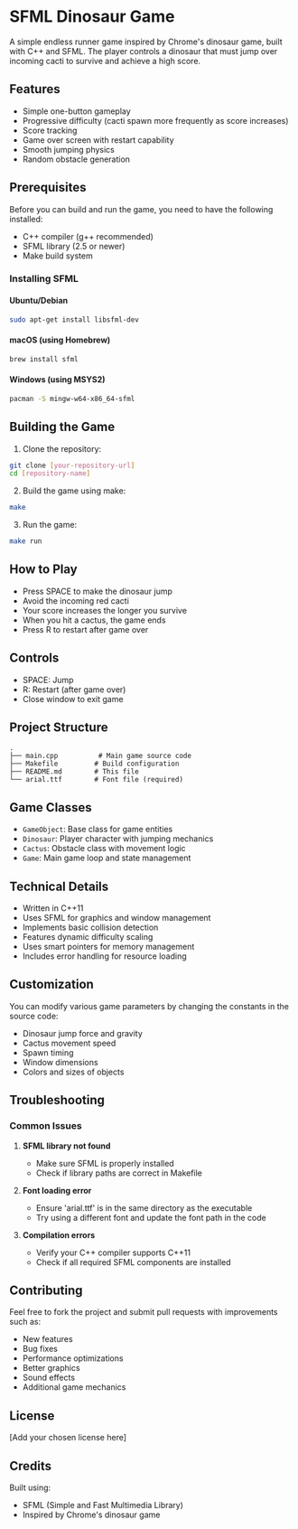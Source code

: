 # SFML Dinosaur Game

A simple endless runner game inspired by Chrome's dinosaur game, built with C++ and SFML. The player controls a dinosaur that must jump over incoming cacti to survive and achieve a high score.

## Features

- Simple one-button gameplay
- Progressive difficulty (cacti spawn more frequently as score increases)
- Score tracking
- Game over screen with restart capability
- Smooth jumping physics
- Random obstacle generation

## Prerequisites

Before you can build and run the game, you need to have the following installed:
- C++ compiler (g++ recommended)
- SFML library (2.5 or newer)
- Make build system

### Installing SFML

#### Ubuntu/Debian
```bash
sudo apt-get install libsfml-dev
```

#### macOS (using Homebrew)
```bash
brew install sfml
```

#### Windows (using MSYS2)
```bash
pacman -S mingw-w64-x86_64-sfml
```

## Building the Game

1. Clone the repository:
```bash
git clone [your-repository-url]
cd [repository-name]
```

2. Build the game using make:
```bash
make
```

3. Run the game:
```bash
make run
```

## How to Play

- Press SPACE to make the dinosaur jump
- Avoid the incoming red cacti
- Your score increases the longer you survive
- When you hit a cactus, the game ends
- Press R to restart after game over

## Controls

- SPACE: Jump
- R: Restart (after game over)
- Close window to exit game

## Project Structure

```
.
├── main.cpp          # Main game source code
├── Makefile         # Build configuration
├── README.md        # This file
└── arial.ttf        # Font file (required)
```

## Game Classes

- `GameObject`: Base class for game entities
- `Dinosaur`: Player character with jumping mechanics
- `Cactus`: Obstacle class with movement logic
- `Game`: Main game loop and state management

## Technical Details

- Written in C++11
- Uses SFML for graphics and window management
- Implements basic collision detection
- Features dynamic difficulty scaling
- Uses smart pointers for memory management
- Includes error handling for resource loading

## Customization

You can modify various game parameters by changing the constants in the source code:
- Dinosaur jump force and gravity
- Cactus movement speed
- Spawn timing
- Window dimensions
- Colors and sizes of objects

## Troubleshooting

### Common Issues

1. **SFML library not found**
   - Make sure SFML is properly installed
   - Check if library paths are correct in Makefile

2. **Font loading error**
   - Ensure 'arial.ttf' is in the same directory as the executable
   - Try using a different font and update the font path in the code

3. **Compilation errors**
   - Verify your C++ compiler supports C++11
   - Check if all required SFML components are installed

## Contributing

Feel free to fork the project and submit pull requests with improvements such as:
- New features
- Bug fixes
- Performance optimizations
- Better graphics
- Sound effects
- Additional game mechanics

## License

[Add your chosen license here]

## Credits

Built using:
- SFML (Simple and Fast Multimedia Library)
- Inspired by Chrome's dinosaur game